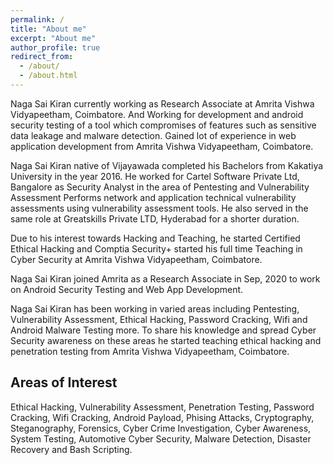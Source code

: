 ```yaml
---
permalink: /
title: "About me"
excerpt: "About me"
author_profile: true
redirect_from: 
  - /about/
  - /about.html
---
```

Naga Sai Kiran currently working as Research Associate at Amrita Vishwa Vidyapeetham, Coimbatore. And Working for development and android security testing of a tool which compromises of features such as sensitive data leakage and malware detection. Gained lot of experience in web application development from Amrita Vishwa Vidyapeetham, Coimbatore.

Naga Sai Kiran native of Vijayawada completed his Bachelors from Kakatiya University in the year 2016. He worked for Cartel Software Private Ltd, Bangalore as Security Analyst in the area of Pentesting and Vulnerability Assessment Performs network and application technical vulnerability assessments using vulnerability assessment tools. He also served in the same role at Greatskills Private LTD, Hyderabad for a shorter duration. 

Due to his interest towards Hacking and Teaching, he started Certified Ethical Hacking and Comptia Security+ started his full time Teaching in Cyber Security at Amrita Vishwa Vidyapeetham, Coimbatore.

Naga Sai Kiran joined Amrita as a Research Associate in Sep, 2020 to work on Android Security Testing and Web App Development.

Naga Sai Kiran has been working in varied areas including Pentesting, Vulnerability Assessment, Ethical Hacking, Password Cracking, Wifi and Android Malware Testing more. To share his knowledge and spread Cyber Security awareness on these areas he started teaching ethical hacking and penetration testing from Amrita Vishwa Vidyapeetham, Coimbatore.

Areas of Interest
------
Ethical Hacking, Vulnerability Assessment, Penetration Testing, Password Cracking, Wifi Cracking, Android Payload, Phising Attacks, Cryptography, Steganography, Forensics, Cyber Crime Investigation, Cyber Awareness, System Testing, Automotive Cyber Security, Malware Detection, Disaster Recovery and Bash Scripting.
